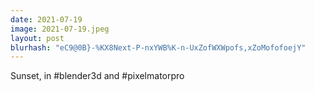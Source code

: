 ```yaml
---
date: 2021-07-19
image: 2021-07-19.jpeg
layout: post
blurhash: "eC9@0B}-%KX8Next-P-nxYWB%K-n-UxZofWXWpofs,xZoMofofoejY"
---
```


Sunset, in #blender3d and #pixelmatorpro
